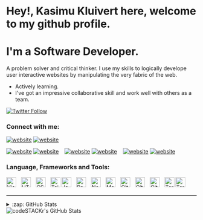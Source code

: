 # Hey!, Kasimu Kluivert here, welcome to my github profile.
# I'm a Software Developer.

A problem solver and critical thinker. I use my skills to logically develope user interactive websites by manipulating the very fabric of the web.
- Actively learning.
- I've got an impressive collaborative skill and work well with others as a team.


[![Twitter Follow](https://img.shields.io/twitter/follow/kluivstar?color=1DA1F2&logo=twitter&style=for-the-badge)](https://twitter.com/intent/follow?original_referer=https%3A%2F%2Fgithub.com%2FcodeSTACKr&screen_name=kluivstar)

### Connect with me:

[![website](./img/globe-light.svg)](https://denzcoder.netlify.app#gh-light-mode-only)
[![website](./img/globe-dark.svg)](https://denzcoder.netlify.app#gh-dark-mode-only)
&nbsp;&nbsp;

[![website](./img/twitter-light.svg)](https://twitter.com/kluivstar#gh-light-mode-only)
[![website](./img/twitter-dark.svg)](https://twitter.com/kluivstar#gh-dark-mode-only)
&nbsp;&nbsp;
[![website](./img/linkedin-light.svg)](www.linkedin.com/in/kluivert-kasimu#gh-light-mode-only)
[![website](./img/linkedin-dark.svg)](www.linkedin.com/in/kluivert-kasimu#gh-dark-mode-only)
&nbsp;&nbsp;
[![website](./img/instagram-light.svg)](https://instagram.com/kluivstar#gh-light-mode-only)
[![website](./img/instagram-dark.svg)](https://instagram.com/kluivstar#gh-dark-mode-only)

### Language, Frameworks and Tools:

<img align="left" alt="Visual Studio Code" width="26px" src="https://cdn.jsdelivr.net/gh/devicons/devicon/icons/vscode/vscode-original.svg" style="padding-right:10px;" />
<img align="left" alt="HTML5" width="26px" src="https://cdn.jsdelivr.net/gh/devicons/devicon/icons/html5/html5-original.svg" style="padding-right:10px;" />
<img align="left" alt="CSS3" width="26px" src="https://cdn.jsdelivr.net/gh/devicons/devicon/icons/css3/css3-original.svg" style="padding-right:10px;" />
<img align="left" alt="Tailwind CSS" width="26px"src="https://cdn.jsdelivr.net/gh/devicons/devicon/icons/tailwindcss/tailwindcss-plain.svg" />

<img align="left" alt="JavaScript" width="26px" src="https://cdn.jsdelivr.net/gh/devicons/devicon/icons/javascript/javascript-original.svg" style="padding-right:10px;" />
<img align="left" alt="React" width="26px" src="https://cdn.jsdelivr.net/gh/devicons/devicon/icons/react/react-original.svg" style="padding-right:10px;" />


<img align="left" alt="Node.js" width="26px" src="https://cdn.jsdelivr.net/gh/devicons/devicon/icons/nodejs/nodejs-original.svg" style="padding-right:10px;" />


<img align="left" alt="MongoDB" width="26px" src="https://cdn.jsdelivr.net/gh/devicons/devicon/icons/mongodb/mongodb-original.svg" style="padding-right:10px;" />

<img align="left" alt="Git" width="26px" src="https://cdn.jsdelivr.net/gh/devicons/devicon/icons/git/git-original.svg" style="padding-right:10px;" />
<img align="left" alt="GitHub" width="26px" src="https://user-images.githubusercontent.com/3369400/139447912-e0f43f33-6d9f-45f8-be46-2df5bbc91289.png" style="padding-right:10px;" />
<img align="left" alt="GitHub" width="26px" src="https://user-images.githubusercontent.com/3369400/139448065-39a229ba-4b06-434b-bc67-616e2ed80c8f.png" style="padding-right:10px;" />
<img align="left" alt="Terminal" width="26px" src="./img/terminal-light.svg" />
<img align="left" alt="Terminal" width="26px" src="./img/terminal-dark.svg" />

<br />
<br />

---




<details>
  <summary>:zap: GitHub Stats<summary>

  <img align="left" alt="codeSTACKr's GitHub Stats" src="https://github-readme-stats.vercel.app/api?username=denzcoder&show_icons=true&hide_border=false&title_color=ff652f&icon_color=FFE400&bg_color=09131B&text_color=ffffff&border_color=0c1a25" />

</details>

[website]: https://denzcoder.netlify.app

[twitter]: https://twitter.com/kluivstar

[instagram]: https://instagram.com/kluivstar
[linkedin]: www.linkedin.com/in/kluivert-kasimu
